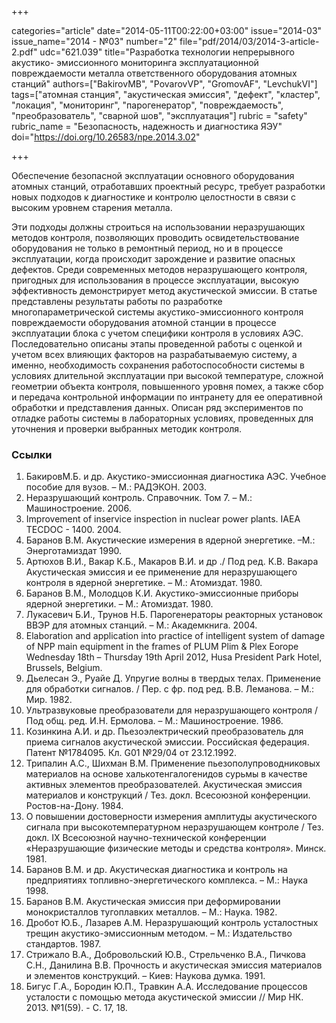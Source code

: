 +++

categories="article"
date="2014-05-11T00:22:00+03:00"
issue="2014-03"
issue_name="2014 - №03"
number="2"
file="pdf/2014/03/2014-3-article-2.pdf"
udc="621.039"
title="Разработка технологии непрерывного акустико- эмиссионного мониторинга эксплуатационной повреждаемости металла ответственного оборудования атомных станций"
authors=["BakirovMB", "PovarovVP", "GromovAF", "LevchukVI"]
tags=["атомная станция", "акустическая эмиссия", "дефект", "кластер", "локация", "мониторинг", "парогенератор", "повреждаемость", "преобразователь", "сварной шов", "эксплуатация"]
rubric = "safety"
rubric_name = "Безопасность, надежность и диагностика ЯЭУ"
doi="https://doi.org/10.26583/npe.2014.3.02"

+++

Обеспечение безопасной эксплуатации основного оборудования атомных станций, отработавших проектный ресурс, требует разработки новых подходов к диагностике и контролю целостности в связи с высоким уровнем старения металла.

Эти подходы должны строиться на использовании неразрушающих методов контроля, позволяющих проводить освидетельствование оборудования не только в ремонтный период, но и в процессе эксплуатации, когда происходит зарождение и развитие опасных дефектов. Среди современных методов неразрушающего контроля, пригодных для использования в процессе эксплуатации, высокую эффективность демонстрирует метод акустической эмиссии. В статье представлены результаты работы по разработке многопараметрической системы акустико-эмиссионного контроля повреждаемости оборудования атомной станции в процессе эксплуатации блока с учетом специфики контроля в условиях АЭС. Последовательно описаны этапы проведенной работы с оценкой и учетом всех влияющих факторов на разрабатываемую систему, а именно, необходимость сохранения работоспособности системы в условиях длительной эксплуатации при высокой температуре, сложной геометрии объекта контроля, повышенного уровня помех, а также сбор и передача контрольной информации по интранету для ее оперативной обработки и представления данных. Описан ряд экспериментов по отладке работы системы в лабораторных условиях, проведенных для уточнения и проверки выбранных методик контроля.

### Ссылки

1. БакировМ.Б. и др. Акустико-эмиссионная диагностика АЭС. Учебное пособие для вузов. – М.: РАДЭКОН. 2003.
2. Неразрушающий контроль. Справочник. Том 7. – М.: Машиностроение. 2006.
3. Improvement of inservice inspection in nuclear power plants. IAEA TECDOC - 1400. 2004.
4. Баранов В.М. Акустические измерения в ядерной энергетике. –М.: Энерготамиздат 1990.
5. Артюхов В.И., Вакар К.Б., Макаров В.И. и др ./ Под ред. К.В. Вакара Акустическая эмиссия и ее применение для неразрушающего контроля в ядерной энергетике. – М.: Атомиздат. 1980.
6. Баранов В.М., Молодцов К.И. Акустико-эмиссионные приборы ядерной энергетики. – М.: Атомиздат. 1980.
7. Лукасевич Б.И., Трунов Н.Б. Парогенераторы реакторных установок ВВЭР для атомных станций. – М.: Академкнига. 2004.
8. Elaboration and application into practice of intelligent system of damage of NPP main equipment in the frames of PLUM Plim & Plex Eorope Wednesday 18th – Thursday 19th April 2012, Husa President Park Hotel, Brussels, Belgium.
9. Дьелесан Э., Руайе Д. Упругие волны в твердых телах. Применение для обработки сигналов. / Пер. с фр. под ред. В.В. Леманова. – М.: Мир. 1982.
10. Ультразвуковые преобразователи для неразрушающего контроля / Под общ. ред. И.Н. Ермолова. – М.: Машиностроение. 1986.
11. Козинкина А.И. и др. Пьезоэлектрический преобразователь для приема сигналов акустической эмиссии. Российская федерация. Патент №1784095. Кл. G01 №29/04 от 23.12.1992.
12. Трипалин А.С., Шихман В.М. Применение пьезополупроводниковых материалов на основе халькотенгалогенидов сурьмы в качестве активных элементов преобразователей. Акустическая эмиссия материалов и конструкций / Тез. докл. Всесоюзной конференции. Ростов-на-Дону. 1984.
13. О повышении достоверности измерения амплитуды акустического сигнала при высокотемпературном неразрушающем контроле / Тез. докл. IX Всесоюзной научно-технической конференции «Неразрушающие физические методы и средства контроля». Минск. 1981.
14. Баранов В.М. и др. Акустическая диагностика и контроль на предприятиях топливно-энергетического комплекса. – М.: Наука 1998.
15. Баранов В.М. Акустическая эмиссия при деформировании монокристаллов тугоплавких металлов. – М.: Наука. 1982.
16. Дробот Ю.Б., Лазарев А.М. Неразрушающий контроль усталостных трещин акустико-эмиссионным методом. – М.: Издательство стандартов. 1987.
17. Стрижало В.А., Добровольский Ю.В., Стрельченко В.А., Пичкова С.Н., Данилина В.В. Прочность и акустическая эмиссия материалов и элементов конструкций. – Киев: Наукова думка. 1991.
18. Бигус Г.А., Бородин Ю.П., Травкин А.А. Исследование процессов усталости с помощью метода акустической эмиссии // Мир НК. 2013. №1(59). - С. 17, 18.